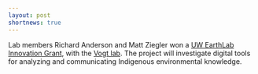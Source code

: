 ```yaml
---
layout: post
shortnews: true
---
```


Lab members Richard Anderson and Matt Ziegler won a <a href="https://earthlab.uw.edu/2019/04/earthlab-funds-first-round-of-innovation-grants/" target="_blank">UW EarthLab Innovation Grant</a>, with the <a href="https://depts.washington.edu/vogtlab/" target="_blank">Vogt lab</a>.  The project will investigate digital tools for analyzing and communicating Indigenous environmental knowledge.
